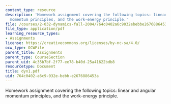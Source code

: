 ```yaml
---
content_type: resource
description: 'Homework assignment covering the following topics: linear and angular
  momentum principles, and the work-energy principle.'
file: /courses/2-032-dynamics-fall-2004/764c0402a6c9032ebebbe2676886453a_dyn1.pdf
file_type: application/pdf
learning_resource_types:
- Assignments
license: https://creativecommons.org/licenses/by-nc-sa/4.0/
ocw_type: OCWFile
parent_title: Assignments
parent_type: CourseSection
parent_uid: 4c35b7bf-2f77-ee78-b40d-25a41622bdb8
resourcetype: Document
title: dyn1.pdf
uid: 764c0402-a6c9-032e-bebb-e2676886453a
---
```

Homework assignment covering the following topics: linear and angular momentum principles, and the work-energy principle.